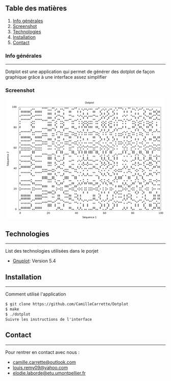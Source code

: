 ## Table des matières
1. [Info générales](#Info-générales)
2. [Screenshot](#Screenshot)
3. [Technologies](#Technologies)
4. [Installation](#Installation)
5. [Contact](#Contact)
### Info générales
***
Dotplot est une application qui permet de générer des dotplot de façon graphique grâce à une interface assez simplifier 
### Screenshot
![expemple de dotplot (deux séquences random de taille 100)](./dotplotexemple.png)
## Technologies
***
List des technologies utilisées dans le porjet
* [Gnuplot](http://www.gnuplot.info/): Version 5.4
## Installation
***
Comment utilisé l'application 
```
$ git clone https://github.com/CamilleCarrette/Dotplot
$ make
$ ./dotplot
Suivre les instructions de l'interface
```
## Contact
***
Pour rentrer en contact avec nous :
* camille.carrette@outlook.com
* louis.remy09@yahoo.com
* elodie.laborde@etu.umontpellier.fr